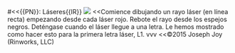 #<<{{PN}}: Láseres{{IR}}
![](data/lasers/lasers-{{IN}}.png)
<<Comience dibujando un rayo láser (en línea recta) empezando desde cada láser rojo. Rebote el rayo desde los espejos negros.  Deténgase  cuando el láser llegue a una letra. Le hemos mostrado como hacer esto para la primera letra láser, L1.
vvv
<<©2015 Joseph Joy (Rinworks, LLC)
